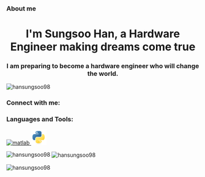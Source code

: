 ### About me

<h1 align="center">I'm Sungsoo Han, a Hardware Engineer making dreams come true</h1>
<h3 align="center">I am preparing to become a hardware engineer who will change the world.</h3>

<p align="left"> <img src="https://komarev.com/ghpvc/?username=hansungsoo98&label=Profile%20views&color=0e75b6&style=flat" alt="hansungsoo98" /> </p>

<h3 align="left">Connect with me:</h3>
<p align="left">
</p>

<h3 align="left">Languages and Tools:</h3>
<p align="left"> <a href="https://www.mathworks.com/" target="_blank" rel="noreferrer"> <img src="https://upload.wikimedia.org/wikipedia/commons/2/21/Matlab_Logo.png" alt="matlab" width="40" height="40"/> </a> <a href="https://www.python.org" target="_blank" rel="noreferrer"> <img src="https://raw.githubusercontent.com/devicons/devicon/master/icons/python/python-original.svg" alt="python" width="40" height="40"/> </a> </p>

<p><img align="left" src="https://github-readme-stats.vercel.app/api/top-langs?username=hansungsoo98&show_icons=true&locale=en&layout=compact" alt="hansungsoo98" /></p>

<p>&nbsp;<img align="center" src="https://github-readme-stats.vercel.app/api?username=hansungsoo98&show_icons=true&locale=en" alt="hansungsoo98" /></p>

<p><img align="center" src="https://github-readme-streak-stats.herokuapp.com/?user=hansungsoo98&" alt="hansungsoo98" /></p>
